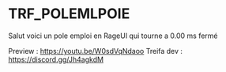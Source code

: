 # TRF_POLEMLPOIE

Salut voici un pole emploi en RageUI qui tourne a 0.00 ms fermé 

Preview : https://youtu.be/W0sdVqNdaoo
Treifa dev : https://discord.gg/Jh4agkdM
